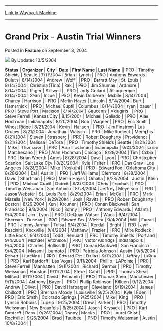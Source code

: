 
---
[Link to Wayback Machine](https://web.archive.org/web/20211021090016/https://magic.wizards.com/en/articles/archive/feature/grand-prix-austin-trial-winners-2004-09-08)

[_metadata_:wayback_url]:- "https://magic.wizards.com/en/articles/archive/feature/grand-prix-austin-trial-winners-2004-09-08"
[_metadata_:wayback_raw_url]:- "https://web.archive.org/web/20211021090016id_/https://magic.wizards.com/en/articles/archive/feature/grand-prix-austin-trial-winners-2004-09-08"
[_metadata_:wayback_capture_timestamp]:- "2021-10-21 09:00:16+00:00"
[_metadata_:description]:- "StatusOrganizerCityDateFirst NameLast NamePROTimothy ShieldsSeattle7/11/2004BrianLynchPROAnthony EdwardsDuluth8/14/2004AndrewWolfPROBarratt MoySt."
[_metadata_:generator]:- "Drupal 7 (http://drupal.org)"
---


Grand Prix - Austin Trial Winners
=================================



 Posted in **Feature**
 on September 8, 2004 






![](https://media.magic.wizards.com/styles/auth_small/public/generic-avatar-150_394.png)
By Updated 10/5/2004













 **Status** | **Organizer** | **City** | **Date** | **First Name** | **Last Name** || PRO | Timothy Shields | Seattle | 7/11/2004 | Brian | Lynch |
| PRO | Anthony Edwards | Duluth | 8/14/2004 | Andrew | Wolf |
| PRO | Barratt Moy | St. Louis | 8/14/2004 | Christina (Tina) | Rak |
| PRO | Jim Shuman | Ardmore | 8/14/2004 | Roger | Stillwell |
| PRO | Jody Godard | Albuquerque | 8/14/2004 | Sean | Inoue |
| PRO | Kevin Dolbeare | Mobile | 8/14/2004 | Chaney | Harrison |
| PRO | Merlin Hayes | Lincoln | 8/14/2004 | Burt | Hamernick |
| PRO | Michael Guptil | Columbus | 8/14/2004 | ryan | bauer |
| PRO | Steve Port | Madison | 8/14/2004 | Gaudenis | Vidugiris |
| PRO | Steve Ferrell | Kansas City | 8/15/2004 | Michael | Galindo |
| PRO | Alan Hochman | Indianapolis | 8/20/2004 | Bob | Wagner |
| PRO | Eric Smith | Wheat Ridge | 8/21/2004 | Kevin | Hansen |
| PRO | Jim Finstrom | Las Cruces | 8/21/2004 | Jonathan | Watson |
| PRO | Mike Rodieck | Memphis | 8/21/2004 | Steven | Strasberg |
| PRO | Robert Dougherty | Providence | 8/21/2004 | Melissa | DeTora |
| PRO | Timothy Shields | Seattle | 8/21/2004 | Mike | Thompson |
| PRO | Alan Hochman | Indianapolis | 8/22/2004 | Ernie | Marchesano |
| PRO | Alan Hochman | Chicago | 8/28/2004 | Tim | Cobia |
| PRO | Brian Woerth | Ames | 8/28/2004 | Dave | Lyon |
| PRO | Christopher Scanlon | Salt Lake City | 8/28/2004 | Kyle | Felter |
| PRO | Dan Gray | Los Angeles | 8/28/2004 | Mike | Voskuhl |
| PRO | Edward Fox | Oklahoma City | 8/28/2004 | Dal | Austin |
| PRO | Jeff Williams | Clermont | 8/28/2004 | David | Sharfman |
| PRO | Merlin Hayes | Omaha | 8/28/2004 | Justin | Klein |
| PRO | Michael Guptil | Detroit | 8/28/2004 | Chris | Prochak |
| PRO | Timothy Weissman | San Antonio | 8/28/2004 | Jeffrey | Meyerson |
| PRO | Jason Webster | St. Louis Park | 8/29/2004 | Brian | McCall |
| PRO | Mark Mazella | New York | 8/29/2004 | Josh | Ravitz |
| PRO | Robert Dougherty | Boston | 8/29/2004 | Ken | Krouner |
| PRO | Conan Blackwell | San Francisco | 9/3/2004 | Nico | Bohny |
| PRO | Anthony Edwards | Atlanta | 9/4/2004 | Jim | Lyon |
| PRO | DeQuan Watson | Waco | 9/4/2004 | Sherman | Duncan |
| PRO | Edward Fox | Wichita | 9/4/2004 | Will | Farrell |
| PRO | Jimmy Jarman | Tulsa | 9/4/2004 | Kendall | Bright |
| PRO | Jym Resciniti | Knoxville | 9/4/2004 | Matthew | Frazier |
| PRO | Mike Rodieck | Little Rock | 9/4/2004 | Todd | Renuard |
| PRO | Timothy Shields | Portland | 9/4/2004 | Michael | Aitchison |
| PRO | Victor Aldridge | Indianapolis | 9/4/2004 | Charles | Holliss III |
| PRO | Conan Blackwell | San Francisco | 9/4/2004 | Masami | Ibamoto |
| PRO | Patricia Johnson | Austin | 9/5/2004 | Robert | Hutchins |
| PRO | Edward Fox | Dallas | 9/11/2004 | Jeffrey | LaRue |
| PRO | Karl Batdorff | Las Vegas | 9/11/2004 | Phillip | LAPointe |
| PRO | Steve Ferrell | Manhatten | 9/11/2004 | Richard | Germar |
| PRO | Timothy Weissman | Houston | 9/11/2004 | Steve | Cahill |
| PRO | Thomas Shea | Milford | 9/11/2004 | David | Feinstein |
| PRO | Thomas Shea | Manchester | 9/11/2004 | Anthony | Bayer |
| PRO | Phillip Robinson | Killeen | 9/12/2004 | Andrew | Olivet |
| PRO | David Harbarger | Cleveland | 9/19/2004 | James | Chillcott  |
| PRO | Brennan Moody | Louisville | 9/25/2004 | Kyle | Eden |
| PRO | Eric Smith | Colorado Springs | 9/25/2004 | Mike | King |
| PRO | Lynson Robbins | Tupelo | 9/25/2004 | Drew | Parker |
| PRO | Timothy Weissman | New Braunfels | 9/25/2004 | Jason | Krysack |
| PRO | Karl Batdorff | Reno | 9/26/2004 | Donny | Meeks |
| PRO | Laurel Chiat | Rockville | 9/26/2004 | Brad | Taulbee |
| PND | Timothy Weissman | Austin | 10/8/2004 |  |  |







